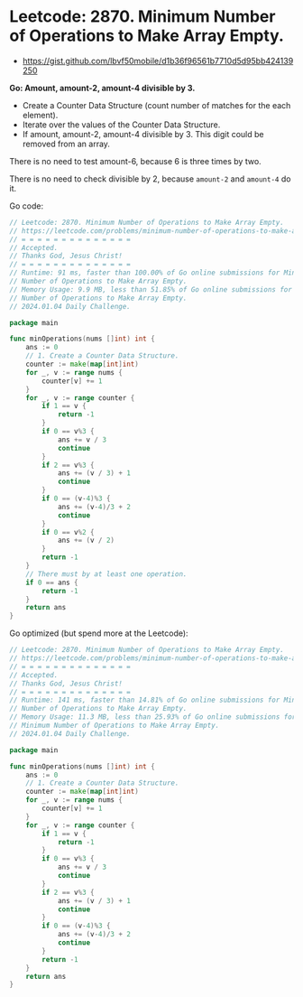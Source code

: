 # Leetcode: 2870. Minimum Number of Operations to Make Array Empty.

- https://gist.github.com/lbvf50mobile/d1b36f96561b7710d5d95bb424139250

**Go: Amount, amount-2, amount-4 divisible by 3.**

- Create a Counter Data Structure (count number of matches for the each
  element).
- Iterate over the values of the Counter Data Structure.
- If amount, amount-2, amount-4 divisible by 3. This
  digit could be removed from an array.

There is no need to test amount-6, because 6 is three times by two.

There is no need to check divisible by 2, because `amount-2` and `amount-4` do
it.


Go code:
```Go
// Leetcode: 2870. Minimum Number of Operations to Make Array Empty.
// https://leetcode.com/problems/minimum-number-of-operations-to-make-array-empty/
// = = = = = = = = = = = = = =
// Accepted.
// Thanks God, Jesus Christ!
// = = = = = = = = = = = = = =
// Runtime: 91 ms, faster than 100.00% of Go online submissions for Minimum
// Number of Operations to Make Array Empty.
// Memory Usage: 9.9 MB, less than 51.85% of Go online submissions for Minimum
// Number of Operations to Make Array Empty.
// 2024.01.04 Daily Challenge.

package main

func minOperations(nums []int) int {
	ans := 0
	// 1. Create a Counter Data Structure.
	counter := make(map[int]int)
	for _, v := range nums {
		counter[v] += 1
	}
	for _, v := range counter {
		if 1 == v {
			return -1
		}
		if 0 == v%3 {
			ans += v / 3
			continue
		}
		if 2 == v%3 {
			ans += (v / 3) + 1
			continue
		}
		if 0 == (v-4)%3 {
			ans += (v-4)/3 + 2
			continue
		}
		if 0 == v%2 {
			ans += (v / 2)
		}
		return -1
	}
	// There must by at least one operation.
	if 0 == ans {
		return -1
	}
	return ans
}
```

Go optimized (but spend more at the Leetcode):
```Go
// Leetcode: 2870. Minimum Number of Operations to Make Array Empty.
// https://leetcode.com/problems/minimum-number-of-operations-to-make-array-empty/
// = = = = = = = = = = = = = =
// Accepted.
// Thanks God, Jesus Christ!
// = = = = = = = = = = = = = =
// Runtime: 141 ms, faster than 14.81% of Go online submissions for Minimum
// Number of Operations to Make Array Empty.
// Memory Usage: 11.3 MB, less than 25.93% of Go online submissions for
// Minimum Number of Operations to Make Array Empty.
// 2024.01.04 Daily Challenge.

package main

func minOperations(nums []int) int {
	ans := 0
	// 1. Create a Counter Data Structure.
	counter := make(map[int]int)
	for _, v := range nums {
		counter[v] += 1
	}
	for _, v := range counter {
		if 1 == v {
			return -1
		}
		if 0 == v%3 {
			ans += v / 3
			continue
		}
		if 2 == v%3 {
			ans += (v / 3) + 1
			continue
		}
		if 0 == (v-4)%3 {
			ans += (v-4)/3 + 2
			continue
		}
		return -1
	}
	return ans
}
```

